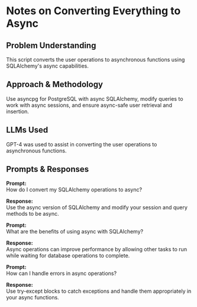 # Notes on Converting Everything to Async

## Problem Understanding
This script converts the user operations to asynchronous functions using SQLAlchemy's async capabilities.

## Approach & Methodology
Use asyncpg for PostgreSQL with async SQLAlchemy, modify queries to work with async sessions, and ensure async-safe user retrieval and insertion.

## LLMs Used
GPT-4 was used to assist in converting the user operations to asynchronous functions.

## Prompts & Responses
**Prompt:**  
How do I convert my SQLAlchemy operations to async?

**Response:**  
Use the async version of SQLAlchemy and modify your session and query methods to be async.

**Prompt:**  
What are the benefits of using async with SQLAlchemy?

**Response:**  
Async operations can improve performance by allowing other tasks to run while waiting for database operations to complete.

**Prompt:**  
How can I handle errors in async operations?

**Response:**  
Use try-except blocks to catch exceptions and handle them appropriately in your async functions.
